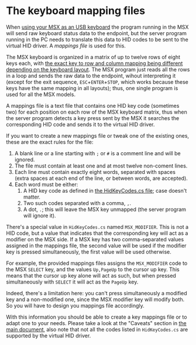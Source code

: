 # The keyboard mapping files

When [using your MSX as an USB keyboard](https://github.com/Konamiman/NestorDevice/blob/main/docs/Keyboard.md) the program running in the MSX will send raw keyboard status data to the endpoint, but the server program running in the PC needs to translate this data to HID codes to be sent to the virtual HID driver. A _mappings file_ is used for this.

The MSX keyboard is organized in a matrix of up to twelve rows of eight keys each, with [the exact key to row and column mapping being different depending on the keyboard layout](https://www.msx.org/wiki/Keyboard_Matrices). The MSX program just reads all the rows in a loop and sends the raw data to the endpoint, wihout interpreting it (except for the exit sequence, `ESC`+`ENTER`+`STOP`, which works because these keys have the same mapping in all layouts); thus, one single program is used for all the MSX models.

A mappings file is a text file that contains one HID key code (sometimes two) for each position on each row of the MSX keyboard matrix, thus when the server program detects a key press sent by the MSX it searches the corresponding HID code and sends it to the virtual HID driver.

If you want to create a new mappings file or tweak one of the existing ones, these are the exact rules for the file:

1. A blank line or a line starting with `;` or `#` is a comment line and will be ignored.
2. The file must contain at least one and at most twelve non-coment lines.
3. Each line must contain exactly eight words, separated with spaces (extra spaces at each end of the line, or between words, are accepted).
4. Each word must be either:
   1. A HID key code as defined in [the HidKeyCodes.cs file](https://github.com/Konamiman/NestorDevice/blob/main/dotNet/RookieDriveDeviceServer/Server/HidKeyCodes.cs); case doesn't matter.
   2. Two such codes separated with a comma, `,`.
   3. A dot, `.`; this will leave the MSX key unmapped (the server program will ignore it).

There's a special value in `HidKeyCodes.cs` named `MSX_MODIFIER`. This is not a HID code, but a value that indicates that the corresponding key will act as a modifier on the MSX side. If a MSX key has two comma-separated values assigned in the mappings file, the second value will be used if the modifier key is pressed simultaneously, the first value will be used otherwise.

For example, the provided mappings files assigns the `MSX_MODIFIER` code to the MSX `SELECT` key, and the values `Up,PageUp` to the cursor up key. This means that the cursor up key alone will act as such, but when pressed simultaneously with `SELECT` it will act as the `PageUp` key.

Indeed, there's a limitation here: you can't press simultaneously a modified key and a non-modified one, since the MSX modifier key will modify both. So you will have to design you mappings file accordingly.

With this information you should be able to create a key mappings file or to adapt one to your needs. Please take a look at the "Caveats" section in [the main document](https://github.com/Konamiman/NestorDevice/blob/main/docs/Keyboard.md), also note that not all the codes listed in `HidKeyCodes.cs` are supported by the virtual HID driver.

